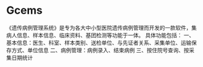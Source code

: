 # Gcems
 《遗传病例管理系统》是专为各大中小型医院遗传病例管理而开发的一款软件，集病人信息、样本信息、临床资料、基团检测等功能于一体。  具体功能包括：  一、基本信息：医生、科室、样本类别、送检单位、与先证者关系、采集单位、运输保存方式、单位信息  二、病例管理：病例录入、结束病例  三、按住院号查询、按采集日期统计
